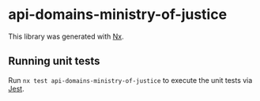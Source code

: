 # api-domains-ministry-of-justice

This library was generated with [Nx](https://nx.dev).

## Running unit tests

Run `nx test api-domains-ministry-of-justice` to execute the unit tests via [Jest](https://jestjs.io).
